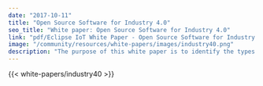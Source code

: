 ```yaml
---
date: "2017-10-11"
title: "Open Source Software for Industry 4.0"
seo_title: "White paper: Open Source Software for Industry 4.0"
link: "pdf/Eclipse IoT White Paper - Open Source Software for Industry 4.0.pdf"
image: "/community/resources/white-papers/images/industry40.png"
description: "The purpose of this white paper is to identify the types of software required to implement an Industry 4.0 solution. Software is a key enabling technology for any IoT solution, including IoT in manufacturing. This white paper investigates how software solutions can be used to integrate existing operational technologies on a factory floor with the existing enterprise applications, like PLM and ERP solutions."
---
```


{{< white-papers/industry40 >}}